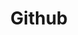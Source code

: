 ---
title: Github
description: Guide pratique des commandes GitHub et des exemples de fichiers de configuration pour déployer des applications.
navigation:
  icon: i-mdi:github
seo:
  title: Github
  description: Commandes, bonnes pratiques et exemples pour créer, exécuter et maintenir des dépôts et des applications GitHub.
---